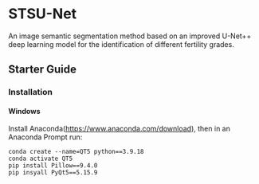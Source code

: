 # STSU-Net
An image semantic segmentation method based on an improved U-Net++ deep learning model for the identification of different fertility grades.

## Starter Guide
### Installation
#### Windows
Install Anaconda(https://www.anaconda.com/download), then in an Anaconda Prompt run:
```
conda create --name=QT5 python==3.9.18
conda activate QT5
pip install Pillow==9.4.0
pip insyall PyQt5==5.15.9
```



